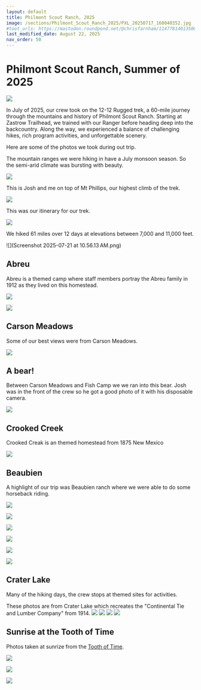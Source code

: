 ```yaml
---
layout: default
title: Philmont Scout Ranch, 2025
image: /sections/Philmont_Scout_Ranch_2025/PXL_20250717_160040352.jpg
#toot_urls: https://mastodon.roundpond.net/@chrisfarnham/114778140135006365
last_modified_date: August 22, 2025
nav_order: 50
---
```


# Philmont Scout Ranch, Summer of 2025

![](PXL_20250719_132606529.jpg)

In July of 2025, our crew took on the 12-12 Rugged trek, a 60-mile journey through the mountains and history of Philmont Scout Ranch. Starting at Zastrow Trailhead, we trained with our Ranger before heading deep into the backcountry. Along the way, we experienced a balance of challenging hikes, rich program activities, and unforgettable scenery.

Here are some of the photos we took during out trip.

The mountain ranges we were hiking in have a July monsoon season. So the semi-arid climate was bursting with beauty.

![](PXL_20250716_150442038.jpg)

This is Josh and me on top of Mt Phillips, our highest climb of the trek.

![](PXL_20250713_210406648.jpg)

This was our itinerary for our trek.

![](hiking_itenerary.jpeg)

We hiked 61 miles over 12 days at elevations between 7,000 and 11,000 feet.

![](Screenshot 2025-07-21 at 10.56.13 AM.png)


## Abreu

Abreu is a themed camp where staff members portray the Abreu family in 1912 as they lived on this homestead.

![](8(3).jpg)

![](10(3).jpg)

## Carson Meadows

Some of our best views were from Carson Meadows.

![](16(3).jpg)

## A bear!

Between Carson Meadows and Fish Camp we we ran into this bear. Josh was in the front of the crew so he got a good photo of it with his disposable camera.

![](11(2).jpg)

## Crooked Creek

Crooked Creak is an themed homestead from 1875 New Mexico

![](26(1).jpg)

## Beaubien

A highlight of our trip was Beaubien ranch where we were able to do some horseback riding.

![](14(1).jpg)

![](16(1).jpg)

![](20.jpg)

![](21.jpg)

![](22.jpg)

![](25.jpg)



## Crater Lake

Many of the hiking days, the crew stops at themed sites for activities.

These photos are from Crater Lake which recreates the "Continental Tie and Lumber
Company" from 1914.
![](PXL_20250716_193801049.jpg)
![](PXL_20250717_154032866.jpg)
![](PXL_20250717_154318815.jpg)
![](PXL_20250717_160040352.jpg)


## Sunrise at the Tooth of Time

Photos taken at sunrize from the [Tooth of Time](https://en.wikipedia.org/wiki/Tooth_of_Time).

![](PXL_20250719_115637264.jpg)


![](PXL_20250719_115637264.jpg)

![](IMG_4441.jpeg)
